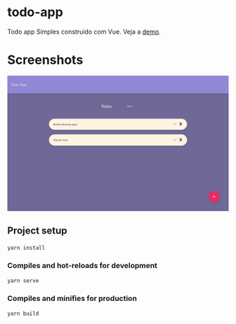# todo-app

Todo app Simples construido com Vue. Veja a [demo](https://v-todo-app.netlify.app).

# Screenshots

![Screenshot desktop version](screenshots/screenshot3.png "Screenshot 3")

## Project setup
```
yarn install
```

### Compiles and hot-reloads for development
```
yarn serve
```

### Compiles and minifies for production
```
yarn build
```
